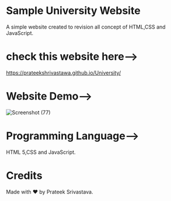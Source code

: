 # Sample University Website
A simple website created to revision all concept of HTML,CSS and JavaScript.
# check this website here-->
https://prateekshrivastawa.github.io/University/

# Website Demo-->
![Screenshot (77)](https://user-images.githubusercontent.com/59281742/85043370-e81c9c80-b1a9-11ea-9198-e3491d4fe296.png)

# Programming Language-->
HTML 5,CSS and JavaScript.

# Credits
Made with ❤ by Prateek Srivastava.




